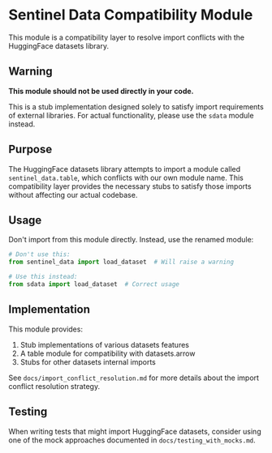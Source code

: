 # Sentinel Data Compatibility Module

This module is a compatibility layer to resolve import conflicts with the HuggingFace datasets library.

## Warning

**This module should not be used directly in your code.**

This is a stub implementation designed solely to satisfy import requirements of external libraries. For actual functionality, please use the `sdata` module instead.

## Purpose

The HuggingFace datasets library attempts to import a module called `sentinel_data.table`, which conflicts with our own module name. This compatibility layer provides the necessary stubs to satisfy those imports without affecting our actual codebase.

## Usage

Don't import from this module directly. Instead, use the renamed module:

```python
# Don't use this:
from sentinel_data import load_dataset  # Will raise a warning

# Use this instead:
from sdata import load_dataset  # Correct usage
```

## Implementation

This module provides:

1. Stub implementations of various datasets features
2. A table module for compatibility with datasets.arrow
3. Stubs for other datasets internal imports

See `docs/import_conflict_resolution.md` for more details about the import conflict resolution strategy.

## Testing

When writing tests that might import HuggingFace datasets, consider using one of the mock approaches documented in `docs/testing_with_mocks.md`.